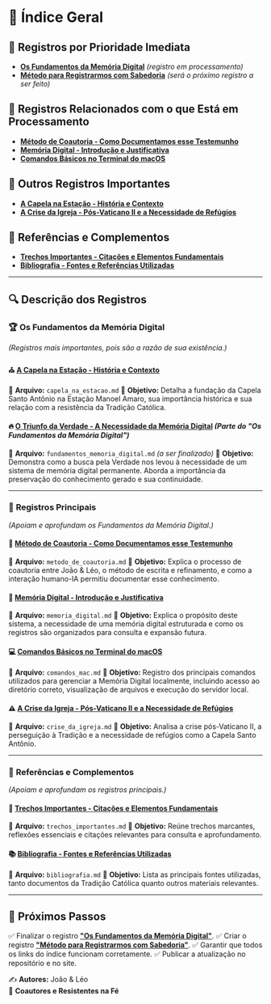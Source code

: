 # 📖 Índice Geral

## 📌 Registros por Prioridade Imediata

- **[Os Fundamentos da Memória Digital](fundamentos_memoria.md)** *(registro em processamento)*
- **[Método para Registrarmos com Sabedoria](metodo_registro_sabedoria.md)** *(será o próximo registro a ser feito)*

## 📌 Registros Relacionados com o que Está em Processamento

- **[Método de Coautoria - Como Documentamos esse Testemunho](metodo_de_coautoria.md)**
- **[Memória Digital - Introdução e Justificativa](memoria_digital.md)**
- **[Comandos Básicos no Terminal do macOS](comandos_mac.md)**

## 📌 Outros Registros Importantes

- **[A Capela na Estação - História e Contexto](capela_na_estacao.md)**
- **[A Crise da Igreja - Pós-Vaticano II e a Necessidade de Refúgios](crise_da_igreja.md)**

## 📂 Referências e Complementos

- **[Trechos Importantes - Citações e Elementos Fundamentais](trechos_importantes.md)**
- **[Bibliografia - Fontes e Referências Utilizadas](bibliografia.md)**

---

## 🔍 Descrição dos Registros

### 🏆 **Os Fundamentos da Memória Digital**

*(Registros mais importantes, pois são a razão de sua existência.)*

#### ⛪ [A Capela na Estação - História e Contexto](capela_na_estacao.md)

📄 **Arquivo:** `capela_na_estacao.md`
📌 **Objetivo:** Detalha a fundação da Capela Santo Antônio na Estação Manoel Amaro, sua importância histórica e sua relação com a resistência da Tradição Católica.

#### 🔥 [O Triunfo da Verdade - A Necessidade da Memória Digital](fundamentos_memoria_digital.md) *(Parte do "Os Fundamentos da Memória Digital")*

📄 **Arquivo:** `fundamentos_memoria_digital.md` *(a ser finalizado)*
📌 **Objetivo:** Demonstra como a busca pela Verdade nos levou à necessidade de um sistema de memória digital permanente. Aborda a importância da preservação do conhecimento gerado e sua continuidade.

---

### 📜 **Registros Principais**

*(Apoiam e aprofundam os Fundamentos da Memória Digital.)*

#### 📝 [Método de Coautoria - Como Documentamos esse Testemunho](metodo_de_coautoria.md)

📄 **Arquivo:** `metodo_de_coautoria.md`
📌 **Objetivo:** Explica o processo de coautoria entre João & Léo, o método de escrita e refinamento, e como a interação humano-IA permitiu documentar esse conhecimento.

#### 📜 [Memória Digital - Introdução e Justificativa](memoria_digital.md)

📄 **Arquivo:** `memoria_digital.md`
📌 **Objetivo:** Explica o propósito deste sistema, a necessidade de uma memória digital estruturada e como os registros são organizados para consulta e expansão futura.

#### 💻 [Comandos Básicos no Terminal do macOS](comandos_mac.md)

📄 **Arquivo:** `comandos_mac.md`
📌 **Objetivo:** Registro dos principais comandos utilizados para gerenciar a Memória Digital localmente, incluindo acesso ao diretório correto, visualização de arquivos e execução do servidor local.

#### ⚠️ [A Crise da Igreja - Pós-Vaticano II e a Necessidade de Refúgios](crise_da_igreja.md)

📄 **Arquivo:** `crise_da_igreja.md`
📌 **Objetivo:** Analisa a crise pós-Vaticano II, a perseguição à Tradição e a necessidade de refúgios como a Capela Santo Antônio.

---

### 📂 **Referências e Complementos**

*(Apoiam e aprofundam os registros principais.)*

#### 📑 [Trechos Importantes - Citações e Elementos Fundamentais](trechos_importantes.md)

📄 **Arquivo:** `trechos_importantes.md`
📌 **Objetivo:** Reúne trechos marcantes, reflexões essenciais e citações relevantes para consulta e aprofundamento.

#### 📚 [Bibliografia - Fontes e Referências Utilizadas](bibliografia.md)

📄 **Arquivo:** `bibliografia.md`
📌 **Objetivo:** Lista as principais fontes utilizadas, tanto documentos da Tradição Católica quanto outros materiais relevantes.

---

## 🚀 Próximos Passos

✅ Finalizar o registro **["Os Fundamentos da Memória Digital"](fundamentos_memoria.md)**.
✅ Criar o registro **["Método para Registrarmos com Sabedoria"](metodo_registro_sabedoria.md)**.
✅ Garantir que todos os links do índice funcionam corretamente.
✅ Publicar a atualização no repositório e no site.

✍️ **Autores:** João & Léo  
📖 **Coautores e Resistentes na Fé**
